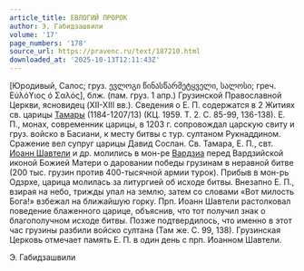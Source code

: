 ```yaml
---
article_title: ЕВЛОГИЙ ПРОРОК
author: Э. Габидзашвили
volume: '17'
page_numbers: '178'
source_url: https://pravenc.ru/text/187210.html
downloaded_at: '2025-10-13T12:11:43Z'
---
```


[Юродивый, Салос; груз. ევლოგი წინასწარმეტყველი, სალოსი; греч. Εὐλόϒιος ὁ Σαλός], блж. (пам. груз. 1 апр.) Грузинской Православной Церкви, ясновидец (XII-XIII вв.). Сведения о Е. П. содержатся в 2 Житиях св. царицы [Тамары](https://pravenc.ru/text/Тамара.html) (1184-1207/13) (КЦ. 1959. Т. 2. С. 85-99, 136-138). Е. П., монах, современник царицы, в 1203 г. сопровождал царскую свиту и груз. войско в Басиани, к месту битвы с тур. султаном Рукнаддином. Сражение вел супруг царицы Давид Сослан. Св. Тамара, Е. П., свт. [Иоанн Шавтели](<https://pravenc.ru/text/Иоанн Шавтели.html>) и др. молились в мон-ре [Вардзиа](https://pravenc.ru/text/Вардзиа.html) перед Вардзийской иконой Божией Матери о даровании победы грузинам в нерaвной битве (200 тыс. грузин против 400-тысячной армии турок). Прибыв в мон-рь Одзрхе, царица молилась за литургией об исходе битвы. Внезапно Е. П., взирая на небо, трижды упал на землю, затем со словами «Вот милость Бога!» взбежал на ближайшую горку. Прп. Иоанн Шавтели растолковал поведение блаженного царице, объяснив, что тот получил знак о благополучном исходе битвы. Позже подтвердилось, что именно в этот час грузины разбили войско султана (Там же. С. 99, 138). Грузинская Церковь отмечает память Е. П. в один день с прп. Иоанном Шавтели.

Э. Габидзашвили

